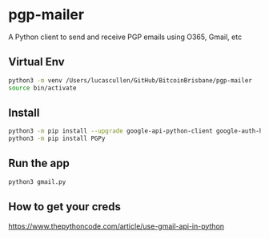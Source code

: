# pgp-mailer
A Python client to send and receive PGP emails using O365, Gmail, etc

## Virtual Env

```bash
python3 -m venv /Users/lucascullen/GitHub/BitcoinBrisbane/pgp-mailer
source bin/activate
```

## Install

```bash
python3 -m pip install --upgrade google-api-python-client google-auth-httplib2 google-auth-oauthlib
python3 -m pip install PGPy
```

## Run the app

```bash
python3 gmail.py
```

## How to get your creds

https://www.thepythoncode.com/article/use-gmail-api-in-python